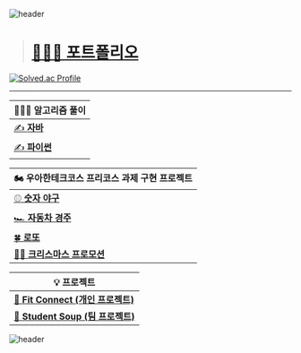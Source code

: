 ![header](https://capsule-render.vercel.app/api?type=waving&color=gradient&customColorList=15&height=200&section=header&text=xogns4909&fontSize=70&fontAlign=80&fontAlignY=40&animation=fadeIn)

> # [👨🏻‍💻 포트폴리오](https://cold-willow-d83.notion.site/1-7f1f24acc8cc470fbe917537627f97bf?pvs=4)

[![Solved.ac Profile](http://mazassumnida.wtf/api/v2/generate_badge?boj=xogns0276)](https://solved.ac/profile/xogns0276)

---
|👨🏻‍💻 알고리즘 풀이 |
| --- |
| [✍ **자바**](https://github.com/xogns4909/java-Algorithm) |
| [✍ **파이썬**](https://github.com/xogns4909/python) |

| 🏍️ 우아한테크코스 프리코스 과제 구현 프로젝트 |
| --- |
| [⚾ **숫자 야구**](https://github.com/xogns4909/java-baseball-6) |
| [🏎️ **자동차 경주**](https://github.com/xogns4909/java-racingcar-6) |
| [🍀 **로또**](https://github.com/xogns4909/java-lotto-6) |
| [🎅🏻 **크리스마스 프로모션**](https://github.com/xogns4909/java-christmas-6-xogns4909) |

| 💡 프로젝트 |
| --- |
| [🔗 **Fit Connect (개인 프로젝트)**](https://github.com/xogns4909/fitConnect) |
| [🔗 **Student Soup (팀 프로젝트)**](https://github.com/xogns4909/StudentSoup) |

![header](https://capsule-render.vercel.app/api?type=waving&color=gradient&customColorList=15&height=100&section=footer)
